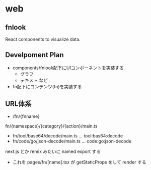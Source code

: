 # web
## fnlook
React components to visualize data.

## Develpoment Plan
- components/fnlook配下にUIコンポーネントを実装する
  - グラフ
  - テキスト など
- fn配下にコンテンツ(fn)を実装する

## URL体系
- /fn/{fnname}


fn/{namespace}/{category}/{action}/main.ts
- fn/tool/base64/decode/main.ts ... tool:bas64:decode
- fn/code/go/json-decode/main.ts ... code:go:json-decode

next.js とか remix みたいに named export する
- これを pages/fn/[name].tsx が getStaticProps をして render する
